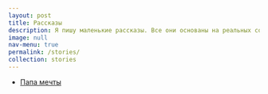 ```yaml
---
layout: post
title: Рассказы
description: Я пишу маленькие рассказы. Все они основаны на реальных событиях.
image: null
nav-menu: true
permalink: /stories/
collection: stories
---
```


* [Папа мечты](2020-11-25-papa-mechty.md)

